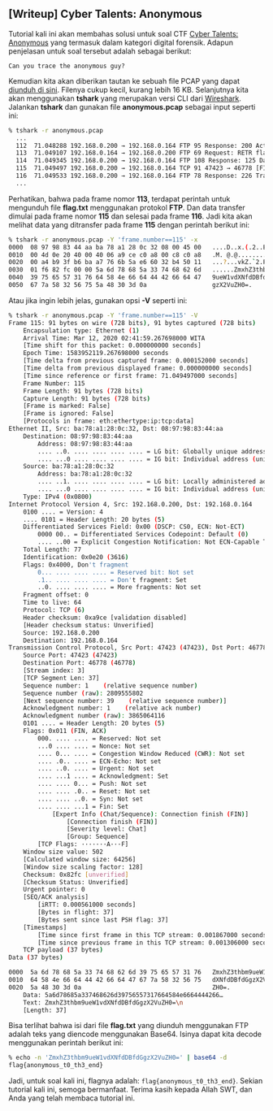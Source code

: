 ## [Writeup] Cyber Talents: Anonymous


Tutorial kali ini akan membahas solusi untuk soal CTF [Cyber Talents: Anonymous](https://cybertalents.com/challenges/forensics/anonymous) yang termasuk dalam kategori digital forensik. Adapun penjelasan untuk soal tersebut adalah sebagai berikut:

```
Can you trace the anonymous guy?
```

Kemudian kita akan diberikan tautan ke sebuah file PCAP yang dapat [diunduh di sini](https://hubchallenges.s3-eu-west-1.amazonaws.com/Forensics/anonymous.pcap). Filenya cukup kecil, kurang lebih 16 KB. Selanjutnya kita akan menggunakan **tshark** yang merupakan versi CLI dari [Wireshark](https://www.wireshark.org/). Jalankan **tshark** dan gunakan file **anonymous.pcap** sebagai input seperti ini:

```bash
% tshark -r anonymous.pcap
  ...
  112  71.048288 192.168.0.200 → 192.168.0.164 FTP 95 Response: 200 Active data connection established.
  113  71.049107 192.168.0.164 → 192.168.0.200 FTP 69 Request: RETR flag.txt
  114  71.049345 192.168.0.200 → 192.168.0.164 FTP 108 Response: 125 Data connection already open. Transfer starting.
  115  71.049497 192.168.0.200 → 192.168.0.164 TCP 91 47423 → 46778 [FIN, ACK] Seq=1 Ack=1 Win=64256 Len=37
  116  71.049533 192.168.0.200 → 192.168.0.164 FTP 78 Response: 226 Transfer complete.
  ...
```

Perhatikan, bahwa pada frame nomor **113**, terdapat perintah untuk mengunduh file **flag.txt** menggunakan protokol **FTP**. Dan data transfer dimulai pada frame nomor **115** dan selesai pada frame **116**. Jadi kita akan melihat data yang ditransfer pada frame **115** dengan perintah berikut ini:

```bash
% tshark -r anonymous.pcap -Y 'frame.number==115' -x
0000  08 97 98 83 44 aa ba 78 a1 28 0c 32 08 00 45 00   ....D..x.(.2..E.
0010  00 4d 0e 20 40 00 40 06 a9 ce c0 a8 00 c8 c0 a8   .M. @.@.........
0020  00 a4 b9 3f b6 ba a7 76 6b 5a e6 60 32 b4 50 11   ...?...vkZ.`2.P.
0030  01 f6 82 fc 00 00 5a 6d 78 68 5a 33 74 68 62 6d   ......ZmxhZ3thbm
0040  39 75 65 57 31 76 64 58 4e 66 64 44 42 66 64 47   9ueW1vdXNfdDBfdG
0050  67 7a 58 32 56 75 5a 48 30 3d 0a                  gzX2VuZH0=.
```

Atau jika ingin lebih jelas, gunakan opsi **-V** seperti ini:

```bash
% tshark -r anonymous.pcap -Y 'frame.number==115' -V
Frame 115: 91 bytes on wire (728 bits), 91 bytes captured (728 bits)
    Encapsulation type: Ethernet (1)
    Arrival Time: Mar 12, 2020 02:41:59.267698000 WITA
    [Time shift for this packet: 0.000000000 seconds]
    Epoch Time: 1583952119.267698000 seconds
    [Time delta from previous captured frame: 0.000152000 seconds]
    [Time delta from previous displayed frame: 0.000000000 seconds]
    [Time since reference or first frame: 71.049497000 seconds]
    Frame Number: 115
    Frame Length: 91 bytes (728 bits)
    Capture Length: 91 bytes (728 bits)
    [Frame is marked: False]
    [Frame is ignored: False]
    [Protocols in frame: eth:ethertype:ip:tcp:data]
Ethernet II, Src: ba:78:a1:28:0c:32, Dst: 08:97:98:83:44:aa
    Destination: 08:97:98:83:44:aa
        Address: 08:97:98:83:44:aa
        .... ..0. .... .... .... .... = LG bit: Globally unique address (factory default)
        .... ...0 .... .... .... .... = IG bit: Individual address (unicast)
    Source: ba:78:a1:28:0c:32
        Address: ba:78:a1:28:0c:32
        .... ..1. .... .... .... .... = LG bit: Locally administered address (this is NOT the factory default)
        .... ...0 .... .... .... .... = IG bit: Individual address (unicast)
    Type: IPv4 (0x0800)
Internet Protocol Version 4, Src: 192.168.0.200, Dst: 192.168.0.164
    0100 .... = Version: 4
    .... 0101 = Header Length: 20 bytes (5)
    Differentiated Services Field: 0x00 (DSCP: CS0, ECN: Not-ECT)
        0000 00.. = Differentiated Services Codepoint: Default (0)
        .... ..00 = Explicit Congestion Notification: Not ECN-Capable Transport (0)
    Total Length: 77
    Identification: 0x0e20 (3616)
    Flags: 0x4000, Don't fragment
        0... .... .... .... = Reserved bit: Not set
        .1.. .... .... .... = Don't fragment: Set
        ..0. .... .... .... = More fragments: Not set
    Fragment offset: 0
    Time to live: 64
    Protocol: TCP (6)
    Header checksum: 0xa9ce [validation disabled]
    [Header checksum status: Unverified]
    Source: 192.168.0.200
    Destination: 192.168.0.164
Transmission Control Protocol, Src Port: 47423 (47423), Dst Port: 46778 (46778), Seq: 1, Ack: 1, Len: 37
    Source Port: 47423 (47423)
    Destination Port: 46778 (46778)
    [Stream index: 3]
    [TCP Segment Len: 37]
    Sequence number: 1    (relative sequence number)
    Sequence number (raw): 2809555802
    [Next sequence number: 39    (relative sequence number)]
    Acknowledgment number: 1    (relative ack number)
    Acknowledgment number (raw): 3865064116
    0101 .... = Header Length: 20 bytes (5)
    Flags: 0x011 (FIN, ACK)
        000. .... .... = Reserved: Not set
        ...0 .... .... = Nonce: Not set
        .... 0... .... = Congestion Window Reduced (CWR): Not set
        .... .0.. .... = ECN-Echo: Not set
        .... ..0. .... = Urgent: Not set
        .... ...1 .... = Acknowledgment: Set
        .... .... 0... = Push: Not set
        .... .... .0.. = Reset: Not set
        .... .... ..0. = Syn: Not set
        .... .... ...1 = Fin: Set
            [Expert Info (Chat/Sequence): Connection finish (FIN)]
                [Connection finish (FIN)]
                [Severity level: Chat]
                [Group: Sequence]
        [TCP Flags: ·······A···F]
    Window size value: 502
    [Calculated window size: 64256]
    [Window size scaling factor: 128]
    Checksum: 0x82fc [unverified]
    [Checksum Status: Unverified]
    Urgent pointer: 0
    [SEQ/ACK analysis]
        [iRTT: 0.000561000 seconds]
        [Bytes in flight: 37]
        [Bytes sent since last PSH flag: 37]
    [Timestamps]
        [Time since first frame in this TCP stream: 0.001867000 seconds]
        [Time since previous frame in this TCP stream: 0.001306000 seconds]
    TCP payload (37 bytes)
Data (37 bytes)

0000  5a 6d 78 68 5a 33 74 68 62 6d 39 75 65 57 31 76   ZmxhZ3thbm9ueW1v
0010  64 58 4e 66 64 44 42 66 64 47 67 7a 58 32 56 75   dXNfdDBfdGgzX2Vu
0020  5a 48 30 3d 0a                                    ZH0=.
    Data: 5a6d78685a337468626d39756557317664584e6664444266…
    Text: ZmxhZ3thbm9ueW1vdXNfdDBfdGgzX2VuZH0=\n
    [Length: 37]

```

Bisa terlihat bahwa isi dari file **flag.txt** yang diunduh menggunakan FTP adalah teks yang diencode menggunakan Base64. Isinya dapat kita decode menggunakan perintah berikut ini:

```bash
% echo -n 'ZmxhZ3thbm9ueW1vdXNfdDBfdGgzX2VuZH0=' | base64 -d
flag{anonymous_t0_th3_end}
```

Jadi, untuk soal kali ini, flagnya adalah: `flag{anonymous_t0_th3_end}`. Sekian tutorial kali ini, semoga bermanfaat. Terima kasih kepada Allah SWT, dan Anda yang telah membaca tutorial ini.
